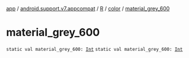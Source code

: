 [app](../../../index.md) / [android.support.v7.appcompat](../../index.md) / [R](../index.md) / [color](index.md) / [material_grey_600](./material_grey_600.md)

# material_grey_600

`static val material_grey_600: `[`Int`](https://kotlinlang.org/api/latest/jvm/stdlib/kotlin/-int/index.html)
`static val material_grey_600: `[`Int`](https://kotlinlang.org/api/latest/jvm/stdlib/kotlin/-int/index.html)